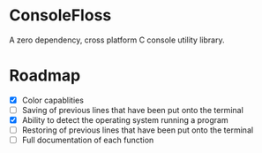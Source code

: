 # ConsoleFloss
A zero dependency, cross platform C console utility library.
# Roadmap
- [X] Color capablities
- [ ] Saving of previous lines that have been put onto the terminal
- [X] Ability to detect the operating system running a program
- [ ] Restoring of previous lines that have been put onto the terminal
- [ ] Full documentation of each function
